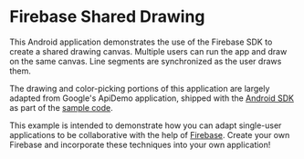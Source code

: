 # Firebase Shared Drawing

This Android application demonstrates the use of the Firebase SDK to create a shared drawing canvas.
Multiple users can run the app and draw on the same canvas. Line segments are synchronized as the user draws them.

The drawing and color-picking portions of this application are largely adapted from Google's ApiDemo application, shipped
with the [Android SDK](https://developer.android.com/sdk/index.html) as part of the
[sample code](https://developer.android.com/tools/samples/index.html).

This example is intended to demonstrate how you can adapt single-user applications to be collaborative with the help of
[Firebase](https://www.firebase.com). Create your own Firebase and incorporate these techniques into your own application!